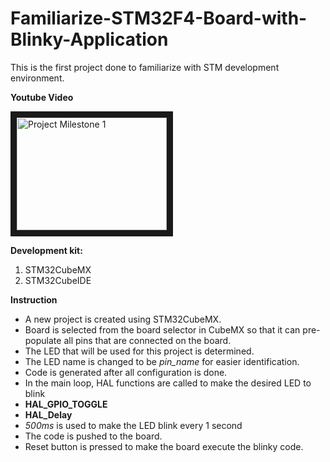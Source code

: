 # Familiarize-STM32F4-Board-with-Blinky-Application

This is the first project done to familiarize with STM development environment. 

**Youtube Video**

<a href="http://www.youtube.com/watch?feature=player_embedded&v=6JYLMo7ZYY4
" target="_blank"><img src="http://img.youtube.com/vi/6JYLMo7ZYY4/0.jpg" 
alt="Project Milestone 1" width="240" height="180" border="10" /></a>

**Development kit:**
1. STM32CubeMX
2. STM32CubeIDE

**Instruction**

* A new project is created using STM32CubeMX.
* Board is selected from the board selector in CubeMX so that it can pre-populate all pins that are connected on the board.
* The LED that will be used for this project is determined.
* The LED name is changed to be *pin_name* for easier identification.
* Code is generated after all configuration is done. 
* In the main loop, HAL functions are called to make the desired LED to blink
* **HAL_GPIO_TOGGLE**
* **HAL_Delay**
* *500ms* is used to make the LED blink every 1 second
* The code is pushed to the board.
* Reset button is pressed to make the board execute the blinky code.
